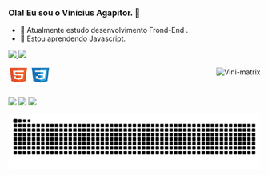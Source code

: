 ### Ola! Eu sou o Vinicius Agapitor. 👋

- 🔭 Atualmente estudo desenvolvimento Frond-End .
- 🌱 Estou aprendendo Javascript.

<div>
  <a href="https://github.com/ViniciusAgapitor">
  <img height="180em" src="https://github-readme-stats.vercel.app/api?username=ViniciusAgapitor&show_icons=true&theme=dark&include_all_commits=true&count_private=true"/>
  <img height="180em" src="https://github-readme-stats.vercel.app/api/top-langs/?username=ViniciusAgapitor&layout=compact&langs_count=7&theme=dark"/>
</div>

<div style="display: inline_block"><br>
  <img align="center" alt="Rafa-HTML" height="30" width="40" src="https://raw.githubusercontent.com/devicons/devicon/master/icons/html5/html5-original.svg">
  <img align="center" alt="Rafa-CSS" height="30" width="40" src="https://raw.githubusercontent.com/devicons/devicon/master/icons/css3/css3-original.svg">
  <img align="right"  alt="Vini-matrix" src="https://www.imagensanimadas.com/data/media/202/cachorro-imagem-animada-0961.gif">
  
 
</div> 
  
 ##
  
<div> 
  <a href="https://www.instagram.com/vinicius_agapitor/" target="_blank"><img src="https://img.shields.io/badge/-Instagram-%23E4405F?style=for-the-badge&logo=instagram&logoColor=white" target="_blank"></a>
  <a href = "mailto:viniciusagapitor@gmail.com"><img src="https://img.shields.io/badge/-Gmail-%23333?style=for-the-badge&logo=gmail&logoColor=white" target="_blank"></a>
  <a href="https://www.linkedin.com/in/vinicius-agapitor-costa-do-nascimento/" target="_blank"><img src="https://img.shields.io/badge/-LinkedIn-%230077B5?style=for-the-badge&logo=linkedin&logoColor=white" target="_blank"></a> 
  
   ![Snake animation](https://github.com/ViniciusAgapitor/ViniciusAgapitor/blob/output/github-contribution-grid-snake.svg)
  
</div>
